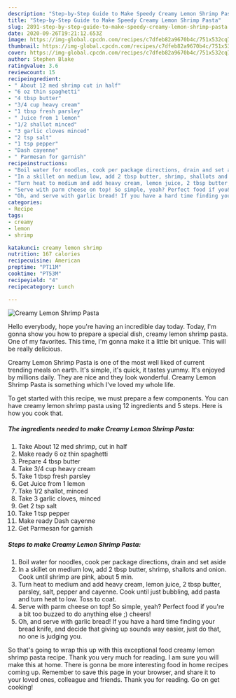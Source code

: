 ```yaml
---
description: "Step-by-Step Guide to Make Speedy Creamy Lemon Shrimp Pasta"
title: "Step-by-Step Guide to Make Speedy Creamy Lemon Shrimp Pasta"
slug: 2891-step-by-step-guide-to-make-speedy-creamy-lemon-shrimp-pasta
date: 2020-09-26T19:21:12.653Z
image: https://img-global.cpcdn.com/recipes/c7dfeb82a9670b4c/751x532cq70/creamy-lemon-shrimp-pasta-recipe-main-photo.jpg
thumbnail: https://img-global.cpcdn.com/recipes/c7dfeb82a9670b4c/751x532cq70/creamy-lemon-shrimp-pasta-recipe-main-photo.jpg
cover: https://img-global.cpcdn.com/recipes/c7dfeb82a9670b4c/751x532cq70/creamy-lemon-shrimp-pasta-recipe-main-photo.jpg
author: Stephen Blake
ratingvalue: 3.6
reviewcount: 15
recipeingredient:
- " About 12 med shrimp cut in half"
- "6 oz thin spaghetti"
- "4 tbsp butter"
- "3/4 cup heavy cream"
- "1 tbsp fresh parsley"
- " Juice from 1 lemon"
- "1/2 shallot minced"
- "3 garlic cloves minced"
- "2 tsp salt"
- "1 tsp pepper"
- "Dash cayenne"
- " Parmesan for garnish"
recipeinstructions:
- "Boil water for noodles, cook per package directions, drain and set aside"
- "In a skillet on medium low, add 2 tbsp butter, shrimp, shallots and onion. Cook until shrimp are pink, about 5 min."
- "Turn heat to medium and add heavy cream, lemon juice, 2 tbsp butter, parsley, salt, pepper and cayenne. Cook until just bubbling, add pasta and turn heat to low. Toss to coat."
- "Serve with parm cheese on top! So simple, yeah? Perfect food if you&#39;re a bit too buzzed to do anything else ;) cheers!"
- "Oh, and serve with garlic bread! If you have a hard time finding your bread knife, and decide that giving up sounds way easier, just do that, no one is judging you."
categories:
- Recipe
tags:
- creamy
- lemon
- shrimp

katakunci: creamy lemon shrimp 
nutrition: 167 calories
recipecuisine: American
preptime: "PT11M"
cooktime: "PT53M"
recipeyield: "4"
recipecategory: Lunch

---
```



![Creamy Lemon Shrimp Pasta](https://img-global.cpcdn.com/recipes/c7dfeb82a9670b4c/751x532cq70/creamy-lemon-shrimp-pasta-recipe-main-photo.jpg)

Hello everybody, hope you're having an incredible day today. Today, I'm gonna show you how to prepare a special dish, creamy lemon shrimp pasta. One of my favorites. This time, I'm gonna make it a little bit unique. This will be really delicious.



Creamy Lemon Shrimp Pasta is one of the most well liked of current trending meals on earth. It's simple, it's quick, it tastes yummy. It's enjoyed by millions daily. They are nice and they look wonderful. Creamy Lemon Shrimp Pasta is something which I've loved my whole life.


To get started with this recipe, we must prepare a few components. You can have creamy lemon shrimp pasta using 12 ingredients and 5 steps. Here is how you cook that.

<!--inarticleads1-->

##### The ingredients needed to make Creamy Lemon Shrimp Pasta:

1. Take  About 12 med shrimp, cut in half
1. Make ready 6 oz thin spaghetti
1. Prepare 4 tbsp butter
1. Take 3/4 cup heavy cream
1. Take 1 tbsp fresh parsley
1. Get  Juice from 1 lemon
1. Take 1/2 shallot, minced
1. Take 3 garlic cloves, minced
1. Get 2 tsp salt
1. Take 1 tsp pepper
1. Make ready Dash cayenne
1. Get  Parmesan for garnish




<!--inarticleads2-->

##### Steps to make Creamy Lemon Shrimp Pasta:

1. Boil water for noodles, cook per package directions, drain and set aside
1. In a skillet on medium low, add 2 tbsp butter, shrimp, shallots and onion. Cook until shrimp are pink, about 5 min.
1. Turn heat to medium and add heavy cream, lemon juice, 2 tbsp butter, parsley, salt, pepper and cayenne. Cook until just bubbling, add pasta and turn heat to low. Toss to coat.
1. Serve with parm cheese on top! So simple, yeah? Perfect food if you&#39;re a bit too buzzed to do anything else ;) cheers!
1. Oh, and serve with garlic bread! If you have a hard time finding your bread knife, and decide that giving up sounds way easier, just do that, no one is judging you.




So that's going to wrap this up with this exceptional food creamy lemon shrimp pasta recipe. Thank you very much for reading. I am sure you will make this at home. There is gonna be more interesting food in home recipes coming up. Remember to save this page in your browser, and share it to your loved ones, colleague and friends. Thank you for reading. Go on get cooking!
